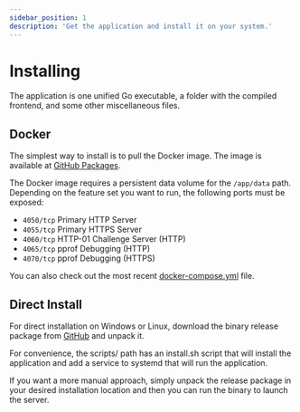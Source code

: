 ```yaml
---
sidebar_position: 1
description: 'Get the application and install it on your system.'
---
```


# Installing

The application is one unified Go executable, a folder with the compiled frontend,
and some other miscellaneous files.

## Docker

The simplest way to install is to pull the Docker image. The image is available at
[GitHub Packages](https://github.com/gregtwallace/certwarden/releases).

The Docker image requires a persistent data volume for the `/app/data` path.
Depending on the feature set you want to run, the following ports must be exposed:

- `4050/tcp` Primary HTTP Server
- `4055/tcp` Primary HTTPS Server
- `4060/tcp` HTTP-01 Challenge Server (HTTP)
- `4065/tcp` pprof Debugging (HTTP)
- `4070/tcp` pprof Debugging (HTTPS)

You can also check out the most recent
[docker-compose.yml](https://github.com/gregtwallace/certwarden/blob/master/docker-compose.yml) file.

## Direct Install

For direct installation on Windows or Linux, download the binary release package
from [GitHub](https://github.com/gregtwallace/certwarden/releases) and unpack it.

For convenience, the scripts/ path has an install.sh script that will install the
application and add a service to systemd that will run the application.

If you want a more manual approach, simply unpack the release package in your
desired installation location and then you can run the binary to launch the server.
